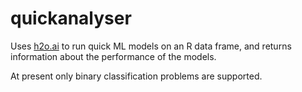 # quickanalyser

Uses [h2o.ai](https://www.h2o.ai) to run quick ML models on an R data frame, and returns information about
the performance of the models.

At present only binary classification problems are supported.
